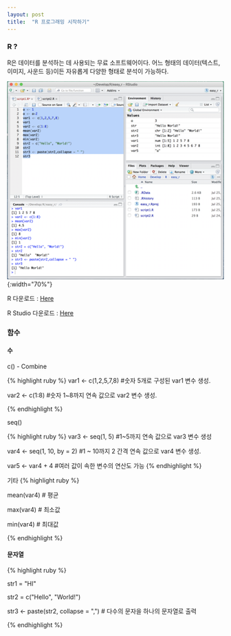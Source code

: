 ```yaml
---
layout: post
title:  "R 프로그래밍 시작하기"
---
```



### R ?
R은 데이터를 분석하는 데 사용되는 무료 소프트웨어이다. 어느 형태의 데이터(텍스트, 이미지, 사운드 등)이든 자유롭게 다양한 형태로 분석이 가능하다.

![R Studio](/assets/sc1.png){:width="70%"}

R 다운로드 : [Here][1]

R Studio 다운로드  : [Here][2]
### 함수

#### 수

c() - Combine

{% highlight ruby %}
var1 <- c(1,2,5,7,8) #숫자 5개로 구성된 var1 변수 생성.

var2 <- c(1:8) #숫자 1~8까지 연속 값으로 var2 변수 생성.

{% endhighlight %}

seq()

{% highlight ruby %}
var3 <- seq(1, 5) #1~5까지 연속 값으로 var3 변수 생성

var4 <- seq(1, 10, by = 2) #1 ~ 10까지 2 간격 연속 값으로 var4 변수 생성.

var5 <- var4 + 4 #여러 값이 속한 변수의 연산도 가능
{% endhighlight %}

기타
{% highlight ruby %}

mean(var4) # 평균

max(var4) # 최소값

min(var4) # 최대값

{% endhighlight %}

#### 문자열

{% highlight ruby %}

str1 = "HI"

str2 = c("Hello", "World!")

str3 <- paste(str2, collapse = ",") # 다수의 문자을 하나의 문자열로 출력

{% endhighlight %}

[1]: http://healthstat.snu.ac.kr/CRAN/
[2]: https://www.rstudio.com/products/rstudio/download3/
